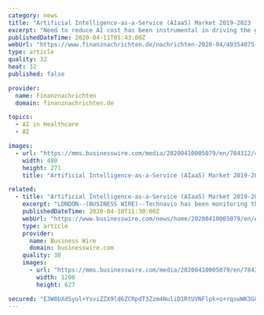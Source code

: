```yaml
---
category: news
title: "Artificial Intelligence-as-a-Service (AIaaS) Market 2019-2023 | Need to Reduce AI Cost to Boost Growth | Technavio"
excerpt: "Need to reduce AI cost has been instrumental in driving the growth of the market. Artificial Intelligence-as-a-Service (AIaaS) Market 2019-2023: Segmentation Artificial Intelligence-as-a-Service (AIaaS) Market is segmented as below: End-user Retail and healthcare BFSI Telecommunications Government and defense Others Geographic Landscape"
publishedDateTime: 2020-04-11T05:43:00Z
webUrl: "https://www.finanznachrichten.de/nachrichten-2020-04/49354075-artificial-intelligence-as-a-service-aiaas-market-2019-2023-need-to-reduce-ai-cost-to-boost-growth-technavio-004.htm"
type: article
quality: 32
heat: 32
published: false

provider:
  name: Finanznachrichten
  domain: finanznachrichten.de

topics:
  - AI in Healthcare
  - AI

images:
  - url: "https://mms.businesswire.com/media/20200410005079/en/784312/4/IRTNTR30279.jpg"
    width: 480
    height: 271
    title: "Artificial Intelligence-as-a-Service (AIaaS) Market 2019-2023 | Need to Reduce AI Cost to Boost Growth | Technavio"

related:
  - title: "Artificial Intelligence-as-a-Service (AIaaS) Market 2019-2023 | Need to Reduce AI Cost to Boost Growth | Technavio"
    excerpt: "LONDON--(BUSINESS WIRE)--Technavio has been monitoring the artificial intelligence-as-a-service (AIaaS) market and it is poised to grow by USD 15.14 billion during 2019-2023, progressing at a CAGR of over 48% during the forecast period. The report offers an up-to-date analysis regarding the current market scenario, latest trends and drivers ..."
    publishedDateTime: 2020-04-10T11:30:00Z
    webUrl: "https://www.businesswire.com/news/home/20200410005079/en/Artificial-Intelligence-as-a-Service-AIaaS-Market-2019-2023-Reduce-AI"
    type: article
    provider:
      name: Business Wire
      domain: businesswire.com
    quality: 30
    images:
      - url: "https://mms.businesswire.com/media/20200410005079/en/784312/23/IRTNTR30279.jpg"
        width: 1200
        height: 627

secured: "E3W8bXdSyul+YsviZZX9ld6ZCRpdT3Zzm4NuliD1RtUVNFlpk+o+rqswWK3G89gFefg1ds1wrH8dVyAFq1G51MgKVI3Uqc9hFGfU9vkY38EqxgMmrR8JXZ4x3wUS3eW7QSGzqae6s6zUi9P/sJQpopcxeC7FWwkV2IqFtmRZ0qT4TykMWr6eZIFWgALpjpUVtjIRjgH6UmnnEdUMGNb2BmbC+v5kEcV+9mGn33f9Cl6VbHBXiDFJN56LM/84g4gTOtweqbGBtJxvmo1CLITHxZhHytA4758QP45GYPORKfdRcthXHCPuCqvRKB6mBxwX;0aN9MrO3Z4Ht/965pA9x2w=="
---
```


